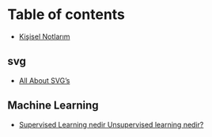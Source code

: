 # Table of contents

* [Kişisel Notlarım](README.md)

## svg

* [All About SVG’s](svg/all-about-svgs.md)

## Machine Learning

* [Supervised Learning nedir Unsupervised learning nedir?](machine-learning/supervised-learning-nedir-unsupervised-learning-nedir.md)

